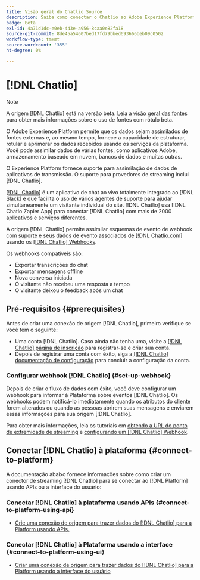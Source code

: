 ```yaml
---
title: Visão geral do Chatlio Source
description: Saiba como conectar o Chatlio ao Adobe Experience Platform usando APIs ou a interface do usuário utilizando webhooks
badge: Beta
exl-id: 4a71d1dc-e0eb-443e-a956-8caa0e82fa18
source-git-commit: 8de45a54607bed17fd79bbed693666beb09c0502
workflow-type: tm+mt
source-wordcount: '355'
ht-degree: 0%

---
```


# [!DNL Chatlio]

>[!NOTE]
>
>A origem [!DNL Chatlio] está na versão beta. Leia a [visão geral das fontes](../../home.md#terms-and-conditions) para obter mais informações sobre o uso de fontes com rótulo beta.

O Adobe Experience Platform permite que os dados sejam assimilados de fontes externas e, ao mesmo tempo, fornece a capacidade de estruturar, rotular e aprimorar os dados recebidos usando os serviços da plataforma. Você pode assimilar dados de várias fontes, como aplicativos Adobe, armazenamento baseado em nuvem, bancos de dados e muitas outras.

O Experience Platform fornece suporte para assimilação de dados de aplicativos de transmissão. O suporte para provedores de streaming inclui [!DNL Chatlio].

[[!DNL Chatlio]](https://chatlio.com/) é um aplicativo de chat ao vivo totalmente integrado ao [!DNL Slack] e que facilita o uso de vários agentes de suporte para ajudar simultaneamente um visitante individual do site. [!DNL Chatlio] usa [!DNL Chatio Zapier App] para conectar [!DNL Chatlio] com mais de 2000 aplicativos e serviços diferentes.

A origem [!DNL Chatlio] permite assimilar esquemas de evento de webhook com suporte e seus dados de evento associados de [!DNL Chatlio.com] usando os [[!DNL Chatlio] Webhooks](https://chatlio.com/docs/webhooks/).

Os webhooks compatíveis são:

* Exportar transcrições do chat
* Exportar mensagens offline
* Nova conversa iniciada
* O visitante não recebeu uma resposta a tempo
* O visitante deixou o feedback após um chat

## Pré-requisitos {#prerequisites}

Antes de criar uma conexão de origem [!DNL Chatlio], primeiro verifique se você tem o seguinte:

* Uma conta [!DNL Chatlio]. Caso ainda não tenha uma, visite a [[!DNL Chatlio] página de inscrição](https://chatlio.com/app/#/signup) para registrar-se e criar sua conta.
* Depois de registrar uma conta com êxito, siga a [[!DNL Chatlio] documentação de configuração](https://chatlio.com/docs/setup/) para concluir a configuração da conta.

### Configurar webhook [!DNL Chatlio] {#set-up-webhook}

Depois de criar o fluxo de dados com êxito, você deve configurar um webhook para informar à Plataforma sobre eventos [!DNL Chatlio]. Os webhooks podem notificá-lo imediatamente quando os atributos do cliente forem alterados ou quando as pessoas abrirem suas mensagens e enviarem essas informações para sua origem [!DNL Chatlio].

Para obter mais informações, leia os tutoriais em [obtendo a URL do ponto de extremidade de streaming](../../tutorials/ui/create/marketing-automation/chatlio-webhook.md#get-streaming-endpoint) e [configurando um [!DNL Chatlio] Webhook](../../tutorials/ui/create/marketing-automation/chatlio-webhook.md#set-up-webhook).

## Conectar [!DNL Chatlio] à plataforma {#connect-to-platform}

A documentação abaixo fornece informações sobre como criar um conector de streaming [!DNL Chatlio] para se conectar ao [!DNL Platform] usando APIs ou a interface do usuário:

### Conectar [!DNL Chatlio] à plataforma usando APIs {#connect-to-platform-using-api}

* [Crie uma conexão de origem para trazer dados do  [!DNL Chatlio]  para a Platform usando APIs.](../../tutorials/api/create/marketing-automation/chatlio-webhook.md)

### Conectar [!DNL Chatlio] à Plataforma usando a interface {#connect-to-platform-using-ui}

* [Criar uma conexão de origem para trazer dados do  [!DNL Chatlio]  para a Platform usando a interface do usuário](../../tutorials/ui/create/marketing-automation/chatlio-webhook.md)
